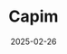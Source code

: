 ---  
layout: startup_page  
title: "Capim"  
id: "capim.com.br"  
permalink: "/capimcapim.com.br02262025/"  
website: "https://www.capim.com.br/"  
funding_round: "Series A"  
funding_amount: "$26.7M"  
investors: "Valor Capital, QED Investors, ONEVC, Canary, NXTP, Endeavor, Saison, Actyus"  
about: "Capim is a vertical SaaS company offering Brazilians buy now, pay later (BNPL) options for dental services. Its software helps dentists digitize and manage their clinics, while providing patients with more flexible payment options compared to traditional credit cards. The company also plans to expand its financial offerings and develop AI-powered tools to improve clinical operations."  
markets: "Fintech, SaaS, Healthtech"  
hq: "São Paulo, Brazil"  
founded_year: "2021"  
linkedin: "https://www.linkedin.com/company/brcapim/"  
twitter: ""  
instagram: ""  
facebook: ""  
crunchbase: "https://www.crunchbase.com/organization/capim"  
pitchbook: "https://pitchbook.com/profiles/company/471572-92"  

date_display: "26-Feb-2025"  
date: "2025-02-26"

# SEO Optimization  
meta_title: "Capim - Series A Funding ($26.7M)"  
meta_description: "Capim, Capim is a vertical SaaS company offering Brazilians buy now, pay later (BNPL) options for dental services. Its software helps dentists digitize and m..."  
meta_keywords: "Capim, Fintech, SaaS, Healthtech, Series A funding"  
canonical_url: "https://startup.projectstartups.com/capimcapim.com.br02262025/"  
---